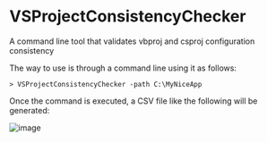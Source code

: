# VSProjectConsistencyChecker
A command line tool that validates vbproj and csproj configuration consistency

The way to use is through a command line using it as follows:

`> VSProjectConsistencyChecker -path C:\MyNiceApp`

Once the command is executed, a CSV file like the following will be generated:

![image](https://user-images.githubusercontent.com/25711690/154734209-cf7b20b3-3988-45eb-b951-b5846dd276f3.png)



